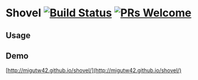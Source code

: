 # Shovel [![Build Status](https://travis-ci.org/migutw42/shovel.svg?branch=master)](https://travis-ci.org/migutw42/shovel) [![PRs Welcome](https://img.shields.io/badge/PRs-welcome-brightgreen.svg)](CONTRIBUTING.md#pull-requests)

## Usage

## Demo
[http://migutw42.github.io/shovel/](http://migutw42.github.io/shovel/)